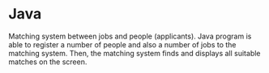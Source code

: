 # Java
Matching system between jobs and people (applicants). Java program is able to
register a number of people and also a number of jobs to the matching system. Then, the matching system finds and
displays all suitable matches on the screen.
